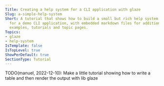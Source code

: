 ```yaml
---
Title: Creating a help system for a CLI application with glaze
Slug: a-simple-help-system
Short: A tutorial that shows how to build a small but rich help system
  for a demo CLI application, with embedded markdown files for additional
  examples, tutorials and topic pages.
Topics:
- glaze
- help-system
IsTemplate: false
IsTopLevel: true
ShowPerDefault: true
SectionType: Tutorial
---
```


TODO(manuel, 2022-12-10): Make a little tutorial showing how to write a
table and then render the output with lib glaze
